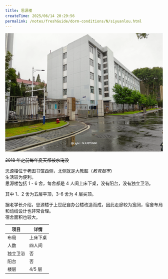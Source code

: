 ```yaml
---
title: 思源楼
createTime: 2025/06/14 20:29:56
permalink: /notes/freshGuide/dorm-conditions/N/siyuanlou.html
---
```


![思源楼](../static/SiYuanLou/1.webp)

~~2018 年之前每年夏天都被水淹没~~  

思源楼位于老图书馆西侧，北侧就是大教超（*教育超市*）  
生活较为便利。  
思源楼包括 1 - 6 舍，每舍都是 4 人间上床下桌，没有阳台，没有独立卫浴。   

其中 1、2 舍为五层平顶，3-6 舍为 4 层尖顶。  

据老学长介绍，思源楼于上世纪自办公楼改造而成，因此走廊较为宽阔，宿舍布局和动线设计也非常合理。   
宿舍面积也较大。


| 项目     |详情    |
| -------- | ------ |
| 布局     | 上床下桌 |
| 人数     | 四人间  |
| 独立卫浴 | 否     |
| 阳台     | 否     |
| 楼层     | 4/5 层   |
